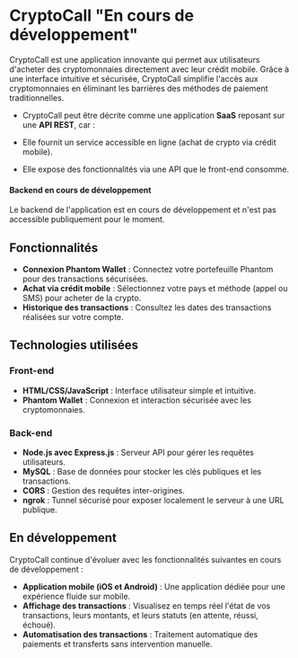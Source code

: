 # CryptoCall "En cours de développement"

CryptoCall est une application innovante qui permet aux utilisateurs d'acheter des cryptomonnaies directement avec leur crédit mobile. Grâce à une interface intuitive et sécurisée, CryptoCall simplifie l'accès aux cryptomonnaies en éliminant les barrières des méthodes de paiement traditionnelles.

- CryptoCall peut être décrite comme une application **SaaS** reposant sur une **API REST**, car :

- Elle fournit un service accessible en ligne (achat de crypto via crédit mobile).

- Elle expose des fonctionnalités via une API que le front-end consomme.

#### **Backend en cours de développement**
Le backend de l'application est en cours de développement et n'est pas accessible publiquement pour le moment.


## Fonctionnalités

- **Connexion Phantom Wallet** : Connectez votre portefeuille Phantom pour des transactions sécurisées.
- **Achat via crédit mobile** : Sélectionnez votre pays et méthode (appel ou SMS) pour acheter de la crypto.
- **Historique des transactions** : Consultez les dates des transactions réalisées sur votre compte.

## Technologies utilisées

### Front-end
- **HTML/CSS/JavaScript** : Interface utilisateur simple et intuitive.
- **Phantom Wallet** : Connexion et interaction sécurisée avec les cryptomonnaies.

### Back-end
- **Node.js avec Express.js** : Serveur API pour gérer les requêtes utilisateurs.
- **MySQL** : Base de données pour stocker les clés publiques et les transactions.
- **CORS** : Gestion des requêtes inter-origines.
- **ngrok** : Tunnel sécurisé pour exposer localement le serveur à une URL publique.

## En développement

 CryptoCall continue d'évoluer avec les fonctionnalités suivantes en cours de développement :

- **Application mobile (iOS et Android)** : Une application dédiée pour une expérience fluide sur mobile.
- **Affichage des transactions** : Visualisez en temps réel l'état de vos transactions, leurs montants, et leurs statuts (en attente, réussi, échoué).
- **Automatisation des transactions** : Traitement automatique des paiements et transferts sans intervention manuelle.

